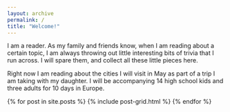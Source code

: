 ```yaml
---
layout: archive
permalink: /
title: "Welcome!"
---
```


I am a reader.  As my family and friends know, when I am reading about a certain topic, I am always throwing out little interesting bits of trivia that I run across.  I will spare them, and collect all these little pieces here.  

Right now I am reading about the cities I will visit in May as part of a trip I am taking with my daughter.  I will be accompanying 14 high school kids and three adults for 10 days in Europe.

<div class="tiles">
{% for post in site.posts %}
	{% include post-grid.html %}
{% endfor %}
</div><!-- /.tiles -->
